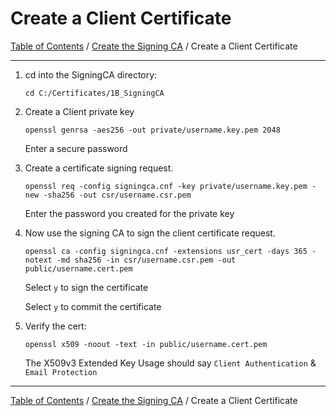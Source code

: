 # Create a Client Certificate

[Table of Contents](../../README.md#table-of-contents) / [Create the Signing CA](README.md) / Create a Client Certificate

-----------------------------------------------------------------------------------------------

1. cd into the SigningCA directory:

       cd C:/Certificates/1B_SigningCA

2. Create a Client private key

       openssl genrsa -aes256 -out private/username.key.pem 2048

   Enter a secure password

3. Create a certificate signing request.

       openssl req -config signingca.cnf -key private/username.key.pem -new -sha256 -out csr/username.csr.pem

   Enter the password you created for the private key

4. Now use the signing CA to sign the client certificate request.

       openssl ca -config signingca.cnf -extensions usr_cert -days 365 -notext -md sha256 -in csr/username.csr.pem -out public/username.cert.pem

   Select `y` to sign the certificate

   Select `y` to commit the certificate

5. Verify the cert:

       openssl x509 -noout -text -in public/username.cert.pem

   The X509v3 Extended Key Usage should say `Client Authentication` & `Email Protection`

-----------------------------------------------------------------------------------------------

[Table of Contents](../../README.md#table-of-contents) / [Create the Signing CA](README.md) / Create a Client Certificate